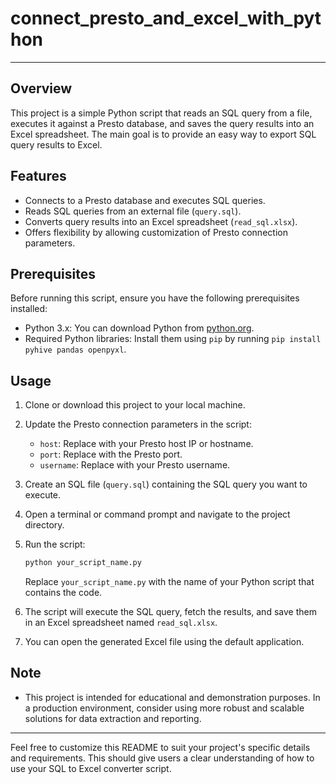 # connect_presto_and_excel_with_python

---


## Overview

This project is a simple Python script that reads an SQL query from a file, executes it against a Presto database, and saves the query results into an Excel spreadsheet. The main goal is to provide an easy way to export SQL query results to Excel.

## Features

- Connects to a Presto database and executes SQL queries.
- Reads SQL queries from an external file (`query.sql`).
- Converts query results into an Excel spreadsheet (`read_sql.xlsx`).
- Offers flexibility by allowing customization of Presto connection parameters.

## Prerequisites

Before running this script, ensure you have the following prerequisites installed:

- Python 3.x: You can download Python from [python.org](https://www.python.org/downloads/).
- Required Python libraries: Install them using `pip` by running `pip install pyhive pandas openpyxl`.

## Usage

1. Clone or download this project to your local machine.

2. Update the Presto connection parameters in the script:

   - `host`: Replace with your Presto host IP or hostname.
   - `port`: Replace with the Presto port.
   - `username`: Replace with your Presto username.

3. Create an SQL file (`query.sql`) containing the SQL query you want to execute.

4. Open a terminal or command prompt and navigate to the project directory.

5. Run the script:

   ```bash
   python your_script_name.py
   ```

   Replace `your_script_name.py` with the name of your Python script that contains the code.

6. The script will execute the SQL query, fetch the results, and save them in an Excel spreadsheet named `read_sql.xlsx`.

7. You can open the generated Excel file using the default application.

## Note

- This project is intended for educational and demonstration purposes. In a production environment, consider using more robust and scalable solutions for data extraction and reporting.

---

Feel free to customize this README to suit your project's specific details and requirements. This should give users a clear understanding of how to use your SQL to Excel converter script.
